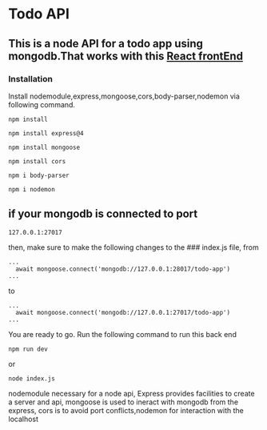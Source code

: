 # Todo API

## This is a node API for a todo app using mongodb.That works with this [React frontEnd](https://github.com/MM-Mamunn/Todo-FrontEnd-React)

### Installation

Install nodemodule,express,mongoose,cors,body-parser,nodemon via following command.

```
npm install
```

```
npm install express@4
```

```
npm install mongoose
```

```
npm install cors
```

```
npm i body-parser
```
```
npm i nodemon
```

## if your mongodb is connected to  port 
```
127.0.0.1:27017
```
then, make sure to make the following changes to the ### index.js file,
from
```
...
  await mongoose.connect('mongodb://127.0.0.1:28017/todo-app')
...
```
to

```
...
  await mongoose.connect('mongodb://127.0.0.1:27017/todo-app')
...
```

You are ready to go.
Run the following command to run this back end
```
npm run dev
```
or 
```
node index.js
```

nodemodule necessary for a node api, Express provides facilities to create a server and api, mongoose is used to ineract with mongodb from the express, cors is to avoid port conflicts,nodemon for interaction with the localhost

